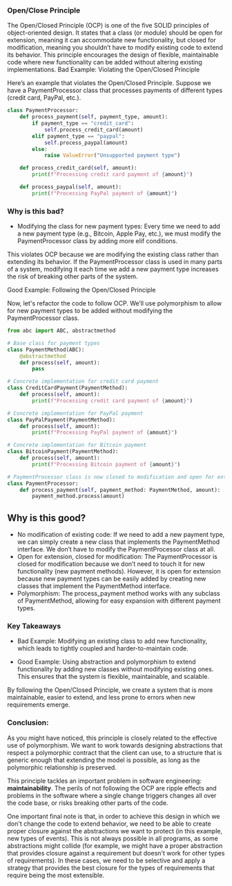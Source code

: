 ### Open/Close Principle

The Open/Closed Principle (OCP) is one of the five SOLID principles of object-oriented design. It states that a class (or module) should be open for extension, meaning it can accommodate new functionality, but closed for modification, meaning you shouldn’t have to modify existing code to extend its behavior. This principle encourages the design of flexible, maintainable code where new functionality can be added without altering existing implementations.
Bad Example: Violating the Open/Closed Principle

Here’s an example that violates the Open/Closed Principle. Suppose we have a PaymentProcessor class that processes payments of different types (credit card, PayPal, etc.).
```python
class PaymentProcessor:
    def process_payment(self, payment_type, amount):
        if payment_type == "credit_card":
            self.process_credit_card(amount)
        elif payment_type == "paypal":
            self.process_paypal(amount)
        else:
            raise ValueError("Unsupported payment type")

    def process_credit_card(self, amount):
        print(f"Processing credit card payment of {amount}")

    def process_paypal(self, amount):
        print(f"Processing PayPal payment of {amount}")
```
### Why is this bad?

- Modifying the class for new payment types: Every time we need to add a new payment type (e.g., Bitcoin, Apple Pay, etc.), we must modify the PaymentProcessor class by adding more elif conditions.

This violates OCP because we are modifying the existing class rather than extending its behavior. If the PaymentProcessor class is used in many parts of a system, modifying it each time we add a new payment type increases the risk of breaking other parts of the system.

Good Example: Following the Open/Closed Principle

Now, let's refactor the code to follow OCP. We’ll use polymorphism to allow for new payment types to be added without modifying the PaymentProcessor class.
```python
from abc import ABC, abstractmethod

# Base class for payment types
class PaymentMethod(ABC):
    @abstractmethod
    def process(self, amount):
        pass

# Concrete implementation for credit card payment
class CreditCardPayment(PaymentMethod):
    def process(self, amount):
        print(f"Processing credit card payment of {amount}")

# Concrete implementation for PayPal payment
class PayPalPayment(PaymentMethod):
    def process(self, amount):
        print(f"Processing PayPal payment of {amount}")

# Concrete implementation for Bitcoin payment
class BitcoinPayment(PaymentMethod):
    def process(self, amount):
        print(f"Processing Bitcoin payment of {amount}")

# PaymentProcessor class is now closed to modification and open for extension
class PaymentProcessor:
    def process_payment(self, payment_method: PaymentMethod, amount):
        payment_method.process(amount)
```
## Why is this good?

- No modification of existing code: If we need to add a new payment type, we can simply create a new class that implements the PaymentMethod interface. We don’t have to modify the PaymentProcessor class at all.
- Open for extension, closed for modification: The PaymentProcessor is closed for modification because we don’t need to touch it for new functionality (new payment methods). However, it is open for extension because new payment types can be easily added by creating new classes that implement the PaymentMethod interface.
- Polymorphism: The process_payment method works with any subclass of PaymentMethod, allowing for easy expansion with different payment types.

### Key Takeaways

- Bad Example: Modifying an existing class to add new functionality, which leads to tightly coupled and harder-to-maintain code.

- Good Example: Using abstraction and polymorphism to extend functionality by adding new classes without modifying existing ones. This ensures that the system is flexible, maintainable, and scalable.

By following the Open/Closed Principle, we create a system that is more maintainable, easier to extend, and less prone to errors when new requirements emerge.

### Conclusion:

As you might have noticed, this principle is closely related to the effective use of polymorphism. We want to work towards designing abstractions that respect a polymorphic contract that the client can use, to a structure that is generic enough that extending the model is possible, as long as the polymorphic relationship is preserved.

This principle tackles an important problem in software engineering: **maintainability**. The perils of not following the OCP are ripple effects and problems in the software where a single change triggers changes all over the code base, or risks breaking other parts of the code.

One important final note is that, in order to achieve this design in which we don't change the code to extend behavior, we need to be able to create proper closure against the abstractions we want to protect (in this example, new types of events). This is not always possible in all programs, as some abstractions might collide (for example, we might have a proper abstraction that provides closure against a requirement but doesn't work for other types of requirements). In these cases, we need to be selective and apply a strategy that provides the best closure for the types of requirements that require being the most extensible.